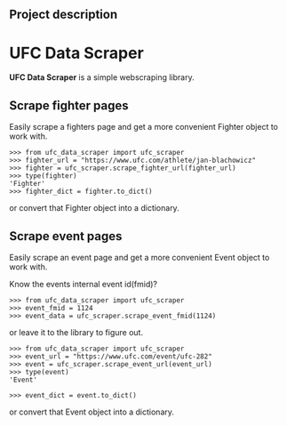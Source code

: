 ## Project description

# UFC Data Scraper
**UFC Data Scraper** is a simple webscraping library.

## Scrape fighter pages
Easily scrape a fighters page and get a more convenient Fighter object to work with.

    >>> from ufc_data_scraper import ufc_scraper
    >>> fighter_url = "https://www.ufc.com/athlete/jan-blachowicz"
    >>> fighter = ufc_scraper.scrape_fighter_url(fighter_url)
	>>> type(fighter)
	'Fighter'
    >>> fighter_dict = fighter.to_dict()
or convert that Fighter object into a dictionary.
## Scrape event pages
Easily scrape an event page and get a more convenient Event object to work with.

Know the events internal event id(fmid)?

    >>> from ufc_data_scraper import ufc_scraper
    >>> event_fmid = 1124
    >>> event_data = ufc_scraper.scrape_event_fmid(1124)

or leave it to the library to figure out.

    >>> from ufc_data_scraper import ufc_scraper
    >>> event_url = "https://www.ufc.com/event/ufc-282"
    >>> event = ufc_scraper.scrape_event_url(event_url)
    >>> type(event)
	'Event'
 
    >>> event_dict = event.to_dict()

or convert that Event object into a dictionary.